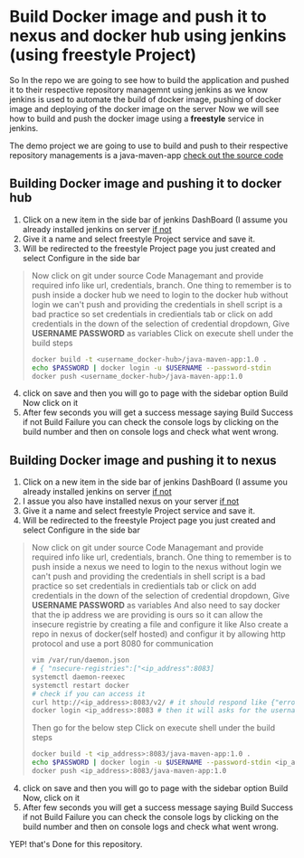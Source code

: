 # Build Docker image and push it to nexus and docker hub using jenkins (using freestyle  Project)

So In the repo we are going to see how to build the application and pushed it to their respective repository managemnt using jenkins
as we know jenkins is used to automate the build of docker image, pushing of docker image and deploying of the docker image on the server Now we will see how to build and push the docker image using a **freestyle** service in jenkins.

The demo project we are going to use to build and push to their respective repository managements is a java-maven-app
[check out the source code](https://github.com/Hemanth42d/java-maven-app-learning-jenkins.git)

## Building Docker image and pushing it to docker hub

1. Click on a new item in the side bar of jenkins DashBoard (I assume you already installed jenkins on server [if not](https://github.com/Hemanth42d/install-jenkins-on-server.git)
2. Give it a name and select freestyle Project service and save it.
3. Will be redirected to the freestyle Project page you just created and select Configure in the side bar
> Now click on git under source Code Managemant and provide required info like url, credentials, branch.
> One thing to remember is to push inside a docker hub we need to login to the docker hub without login we can't push and providing the credentials in shell script is a bad practice so set credentials in credientials tab or click on add credentials in the down of the selection of credential dropdown, Give **USERNAME PASSWORD** as variables
> Click on execute shell under the build steps
> ```bash
> docker build -t <username_docker-hub>/java-maven-app:1.0 .
> echo $PASSWORD | docker login -u $USERNAME --password-stdin 
> docker push <username_docker-hub>/java-maven-app:1.0
> ```
4. click on save and then you will go to page with the sidebar option Build Now click on it
5. After few seconds you will get a success message saying Build Success if not Build Failure you can check the console logs by clicking on the build number and then on console logs and check what went wrong.



## Building Docker image and pushing it to nexus

1. Click on a new item in the side bar of jenkins DashBoard (I assume you already installed jenkins on server [if not](https://github.com/Hemanth42d/install-jenkins-on-server.git)
2. I assue you also have installed nexus on your server [if not](https://github.com/Hemanth42d/nexus-download-on-server.git)
3. Give it a name and select freestyle Project service and save it.
4. Will be redirected to the freestyle Project page you just created and select Configure in the side bar
> Now click on git under source Code Managemant and provide required info like url, credentials, branch.
> One thing to remember is to push inside a nexus  we need to login to the nexus without login we can't push and providing the credentials in shell script is a bad practice so set credentials in credientials tab or click on add credentials in the down of the selection of credential dropdown, Give **USERNAME PASSWORD** as variables
> And also need to say docker that the ip address we are providing is ours so it can allow the insecure registrie by creating a file and configure it like
> Also create a repo in nexus of docker(self hosted) and configur it by allowing http protocol and use a port 8080 for communication
>```bash
>vim /var/run/daemon.json
># { "nsecure-registries":["<ip_address":8083]
>systemctl daemon-reexec
>systemctl restart docker
># check if you can access it
>curl http://<ip_address>:8083/v2/ # it should respond like {"errors":[{"code":"UNAUTHORIZED","message":"access to the requested resource is not authorized","detail":null}]} it means we are not loged in
>docker login <ip_address>:8083 # then it will asks for the username and password and it should shows Login Succed!
>```
>Then go for the below step 
>Click on execute shell under the build steps
>```bash
>docker build -t <ip_address>:8083/java-maven-app:1.0 .
>echo $PASSWORD | docker login -u $USERNAME --password-stdin <ip_address>:8083
>docker push <ip_address>:8083/java-maven-app:1.0
>```
4. click on save and then you will go to page with the sidebar option Build Now, click on it
5. After few seconds you will get a success message saying Build Success if not Build Failure you can check the console logs by clicking on the build number and then on console logs and check what went wrong.

YEP! that's Done for this repository.
  
  
